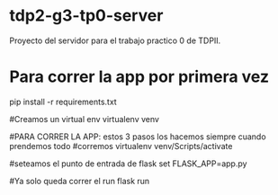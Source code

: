 # tdp2-g3-tp0-server
Proyecto del servidor para el trabajo practico 0 de TDPII.

# Para correr la app por primera vez
pip install -r requirements.txt

#Creamos un virtual env
virtualenv venv

#PARA CORRER LA APP: estos 3 pasos los hacemos siempre cuando prendemos todo
#corremos virtualenv
venv/Scripts/activate

#seteamos el punto de entrada de flask
set FLASK_APP=app.py

#Ya solo queda correr el run
flask run